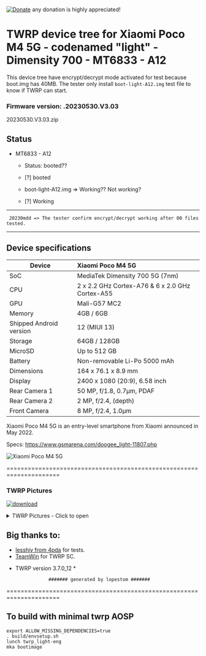 [![Donate](https://img.shields.io/badge/Donate-PayPal-green.svg)](https://paypal.me/Dees_Troy) any donation is highly appreciated!
# TWRP device tree for Xiaomi Poco M4 5G - codenamed "light" - Dimensity 700 - MT6833 - A12

This device tree have encrypt/decrypt mode activated for test because boot.img has 40MB. 
The tester only install `boot-light-A12.img` test file to know if TWRP can start.

### Firmware version: .20230530.V3.03
20230530.V3.03.zip

## Status
- MT6833 - A12
  - Status: booted??
  - [?] booted

   - boot-light-A12.img => Working?? Not working?
  - [?] Working
------------------------------------
     20230mdd => The tester confirm encrypt/decrypt working after 00 files tested.
------------------------------------

## Device specifications
| Device                  | Xiaomi Poco M4 5G                                           |
| ----------------------- | :---------------------------------------------------------- |
| SoC                     | MediaTek Dimensity 700 5G (7nm)                             |
| CPU                     | 2 x 2.2 GHz Cortex-A76 & 6 x 2.0 GHz Cortex-A55             |
| GPU                     | Mali-G57 MC2                                                |
| Memory                  | 4GB / 6GB                                                   |
| Shipped Android version | 12 (MIUI 13)                                                |
| Storage                 | 64GB / 128GB                                                |
| MicroSD                 | Up to 512 GB                                                |
| Battery                 | Non-removable Li-Po 5000 mAh                                |
| Dimensions              | 164 x 76.1 x 8.9 mm                                         |
| Display                 | 2400 x 1080 (20:9), 6.58 inch                               |
| Rear Camera 1           | 50 MP, f/1.8, 0.7µm, PDAF                                   |
| Rear Camera 2           | 2 MP, f/2.4, (depth)                                        |
| Front Camera            | 8 MP, f/2.4, 1.0µm                                          |

Xiaomi Poco M4 5G is an entry-level smartphone from Xiaomi announced in May 2022.

Specs: https://www.gsmarena.com/doogee_light-11807.php

![Xiaomi Poco M4 5G](https://fdn2.gsmarena.com/vv/pics/xiaomi/xiaomi-poco-m4-5g-2.jpg)

===================================================================== 

### TWRP Pictures
[![download](https://img.shields.io/github/downloads/lopestom/device_xiaomi_light/total)](https://github.com/lopestom/Action-Recovery-Builder-CT/releases/download/5676166662/boot.img)
<details><summary>TWRP Pictures - Click to open</summary>
<p>

![TWRP Logo](https://github.com/lopestom/)
![Decryption](https://github.com/lopestom/)
![Decrypted](https://github.com/lopestom/)
![Backup Info](https://github.com/lopestom/)
</p>
</details>

## Big thanks to:
- [lesshiy from 4pda](https://4pda.to/forum/index.php?showuser=3025593) for tests.
- [TeamWin](https://github.com/TeamWin) for TWRP SC.
* TWRP version 3.7.0_12 *

                  ####### generated by lopestom #######
===================================================================== 

## To build with minimal twrp AOSP
```
export ALLOW_MISSING_DEPENDENCIES=true
. build/envsetup.sh
lunch twrp_light-eng
mka bootimage
```

